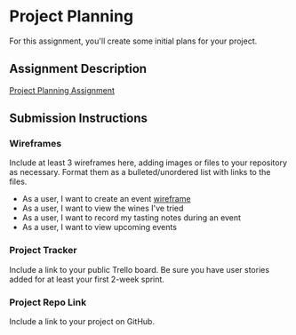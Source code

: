 # Project Planning
For this assignment, you'll create some initial plans for your project.

## Assignment Description
[Project Planning Assignment](https://education.launchcode.org/liftoff/modules/assignments/project-planning)

## Submission Instructions

### Wireframes

Include at least 3 wireframes here, adding images or files to your repository as necessary. Format them as a bulleted/unordered list with links to the files.

- As a user, I want to create an event [wireframe](https://github.com/bemcgahan/liftoff-assignments/blob/master/P3-Project_Planning/create_event.pdf)
- As a user, I want to view the wines I've tried
- As a user, I want to record my tasting notes during an event
- As a user, I want to view upcoming events


### Project Tracker

Include a link to your public Trello board. Be sure you have user stories added for at least your first 2-week sprint.

### Project Repo Link

Include a link to your project on GitHub.
